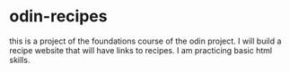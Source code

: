 # odin-recipes

this is a project of the foundations course of the odin project.
I will build a recipe website that will have links to recipes.
I am practicing basic html skills.

